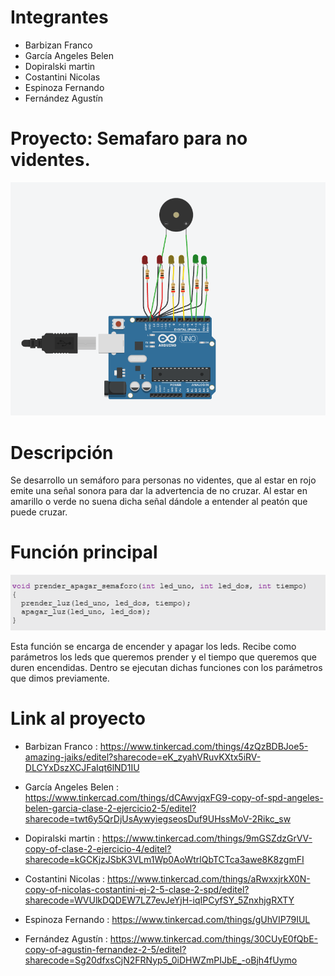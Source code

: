 # Integrantes

- Barbizan	Franco
- García	Angeles Belen 
- Dopiralski	martin
- Costantini	Nicolas
- Espinoza	Fernando
- Fernández	Agustín

# Proyecto: Semafaro para no videntes.
![Tinkercad](./imagenes/arduino.png)

# Descripción
Se desarrollo un semáforo para personas no videntes, que al estar en rojo emite una señal sonora para dar la advertencia de no cruzar. Al estar en amarillo o verde no suena dicha señal dándole a entender al peatón que puede cruzar.  

# Función principal
![codigo](./imagenes/codigo.png)

Esta función se encarga de encender y apagar los leds. Recibe como parámetros los leds que queremos prender y el tiempo que queremos que duren encendidas. Dentro se ejecutan dichas funciones con los parámetros que dimos previamente. 

# Link al proyecto 

- Barbizan	Franco : https://www.tinkercad.com/things/4zQzBDBJoe5-amazing-jaiks/editel?sharecode=eK_zyahVRuvKXtx5iRV-DLCYxDszXCJFaIqt6lND1IU

- García	Angeles Belen : https://www.tinkercad.com/things/dCAwvjqxFG9-copy-of-spd-angeles-belen-garcia-clase-2-ejercicio2-5/editel?sharecode=twt6y5QrDjUsAywyiegseosDuf9UHssMoV-2Rikc_sw

- Dopiralski	martin : https://www.tinkercad.com/things/9mGSZdzGrVV-copy-of-clase-2-ejercicio-4/editel?sharecode=kGCKjzJSbK3VLm1Wp0AoWtrlQbTCTca3awe8K8zgmFI

- Costantini	Nicolas : https://www.tinkercad.com/things/aRwxxjrkX0N-copy-of-nicolas-costantini-ej-2-5-clase-2-spd/editel?sharecode=WVUlkDQDEW7LZ7evJeYjH-iqIPCyfSY_5ZnxhjgRXTY

- Espinoza	Fernando : https://www.tinkercad.com/things/gUhVIP79IUL

- Fernández	Agustín : https://www.tinkercad.com/things/30CUyE0fQbE-copy-of-agustin-fernandez-2-5/editel?sharecode=Sg20dfxsCjN2FRNyp5_0iDHWZmPIJbE_-oBjh4fUymo